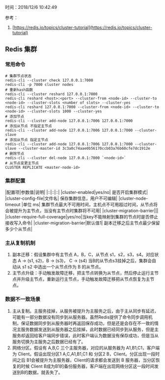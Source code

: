 时间：2018/12/6 10:42:49   

参考：

1. [https://redis.io/topics/cluster-tutorial](https://redis.io/topics/cluster-tutorial)

## Redis 集群

### 常用命令 

	# 集群节点状态
	redis-cli --cluster check 127.0.0.1:7000
	redis-cli -p 7000 cluster nodes
	# 重新hash函数
	redis-cli --cluster reshard 127.0.0.1:7000
	redis-cli reshard <host>:<port> --cluster-from <node-id> --cluster-to <node-id> --cluster-slots <number of slots> --cluster-yes
	redis-cli reshard 127.0.0.1:7000 --cluster-from <node-id> --cluster-to <node-id> --cluster-slots 1000 --cluster-yes
	# 添加节点
	redis-cli --cluster add-node 127.0.0.1:7006 127.0.0.1:7000
	# 添加从节点 不指定主节点
	redis-cli --cluster add-node 127.0.0.1:7006 127.0.0.1:7000 --cluster-slave
	# 添加从节点 指定主节点
	redis-cli --cluster add-node 127.0.0.1:7006 127.0.0.1:7000 --cluster-slave --cluster-master-id 3c3a0c74aae0b56170ccb03a76b60cfe7dc1912e
	# 删除节点
	redis-cli --cluster del-node 127.0.0.1:7000 `<node-id>`
	# 从节点变更主节点
	CLUSTER REPLICATE <master-node-id>

### 集群配置

|配置项|参数值|说明|
|::|::|::|
|cluster-enabled|yes/no| 是否开启集群模式|
|cluster-config-file|文件名| 保存集群信息，用户不可编辑|
|cluster-node-timeout |单位 ms| 集群节点最大不可用时间，主机点不可用超过时间，从节点将会被提升为主节点，当没有主节点时集群将不可用|
|cluster-migration-barrier|||
|cluster-require-full-coverage|yes/no|当key不能映射到集群的节点时是否停止接收写入命令|
|cluster-migration-barrier|默认值1| 副本迁移之后主节点最少保留多少个从节点|

### 主从复制机制  

1. 副本迁移：假设集群中有主节点 A，B，C，从节点 s1，s2，s3，s4。对应状态 A -> (s1, s2)，B -> (s3)， C -> (s4) 当B的从节点s3挂掉之后，集群会自动从 s1 s2 中选出一个从节点作为 B 的从节点。
2. 主节点升级：手动触发故障迁移，把主节点转换为从节点，然后停止运行主节点并升级主节点，重新运行主节点，手动触发故障迁移把从节点恢复为主节点。

### 数据不一致场景

1. 主从复制。主服务挂掉，从服务被提升为主服务之后，由于主从同步有延迟，可能有一部分数据没有同步到从服务器。虽然Redis提供了命令同步调用机制，保证数据同步到从服务器时再返回保存成功，但是还是会存在不一致的情况主服务数据发送到从服务器之后挂掉，此时数据已经同步到从服务，但是主服务却返回给客户端同步错误，此时客户端认为数据没有保存成功，但是当从服务切换为主服务之后数据已经有了。
2. 网络分区。假设有 A,B,C 三个主服务器，对应的从服务器为 A1,B1,C1，客户端为 Client。假设出现分区1 A,C,A1,B1,C1 和 分区2 B，Client。分区出现一段时间之后 B1会被提升为主服务器，Client的请求都会发送到 B 服务器，当分区恢复的时候 Client B成为B1的备份服务器，客户端在出现网络分区这一段时间发送到B的数据，就丢失了。